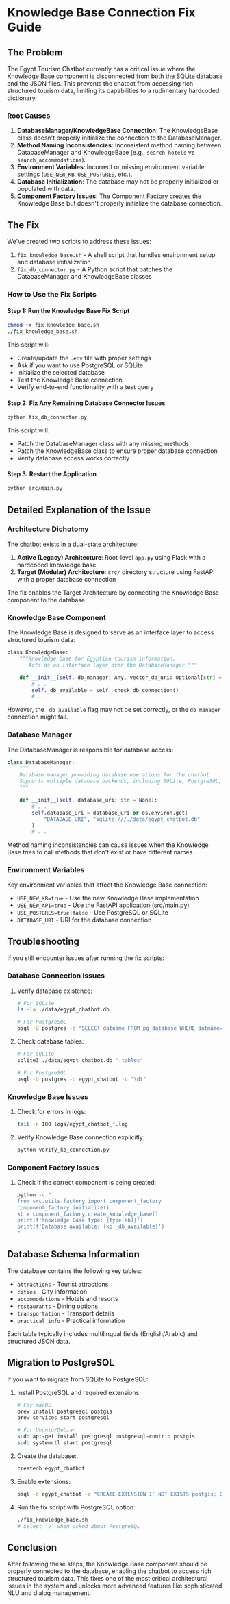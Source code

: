 # Knowledge Base Connection Fix Guide

## The Problem

The Egypt Tourism Chatbot currently has a critical issue where the Knowledge Base component is disconnected from both the SQLite database and the JSON files. This prevents the chatbot from accessing rich structured tourism data, limiting its capabilities to a rudimentary hardcoded dictionary.

### Root Causes

1. **DatabaseManager/KnowledgeBase Connection**: The KnowledgeBase class doesn't properly initialize the connection to the DatabaseManager.
2. **Method Naming Inconsistencies**: Inconsistent method naming between DatabaseManager and KnowledgeBase (e.g., `search_hotels` vs `search_accommodations`).
3. **Environment Variables**: Incorrect or missing environment variable settings (`USE_NEW_KB`, `USE_POSTGRES`, etc.).
4. **Database Initialization**: The database may not be properly initialized or populated with data.
5. **Component Factory Issues**: The Component Factory creates the Knowledge Base but doesn't properly initialize the database connection.

## The Fix

We've created two scripts to address these issues:

1. `fix_knowledge_base.sh` - A shell script that handles environment setup and database initialization
2. `fix_db_connector.py` - A Python script that patches the DatabaseManager and KnowledgeBase classes

### How to Use the Fix Scripts

#### Step 1: Run the Knowledge Base Fix Script

```bash
chmod +x fix_knowledge_base.sh
./fix_knowledge_base.sh
```

This script will:

- Create/update the `.env` file with proper settings
- Ask if you want to use PostgreSQL or SQLite
- Initialize the selected database
- Test the Knowledge Base connection
- Verify end-to-end functionality with a test query

#### Step 2: Fix Any Remaining Database Connector Issues

```bash
python fix_db_connector.py
```

This script will:

- Patch the DatabaseManager class with any missing methods
- Patch the KnowledgeBase class to ensure proper database connection
- Verify database access works correctly

#### Step 3: Restart the Application

```bash
python src/main.py
```

## Detailed Explanation of the Issue

### Architecture Dichotomy

The chatbot exists in a dual-state architecture:

1. **Active (Legacy) Architecture**: Root-level `app.py` using Flask with a hardcoded knowledge base
2. **Target (Modular) Architecture**: `src/` directory structure using FastAPI with a proper database connection

The fix enables the Target Architecture by connecting the Knowledge Base component to the database.

### Knowledge Base Component

The Knowledge Base is designed to serve as an interface layer to access structured tourism data:

```python
class KnowledgeBase:
    """Knowledge base for Egyptian tourism information.
       Acts as an interface layer over the DatabaseManager."""

    def __init__(self, db_manager: Any, vector_db_uri: Optional[str] = None, content_path: Optional[str] = None):
        # ...
        self._db_available = self._check_db_connection()
        # ...
```

However, the `_db_available` flag may not be set correctly, or the `db_manager` connection might fail.

### Database Manager

The DatabaseManager is responsible for database access:

```python
class DatabaseManager:
    """
    Database manager providing database operations for the chatbot.
    Supports multiple database backends, including SQLite, PostgreSQL, and Redis.
    """

    def __init__(self, database_uri: str = None):
        # ...
        self.database_uri = database_uri or os.environ.get(
            "DATABASE_URI", "sqlite:///./data/egypt_chatbot.db"
        )
        # ...
```

Method naming inconsistencies can cause issues when the Knowledge Base tries to call methods that don't exist or have different names.

### Environment Variables

Key environment variables that affect the Knowledge Base connection:

- `USE_NEW_KB=true` - Use the new Knowledge Base implementation
- `USE_NEW_API=true` - Use the FastAPI application (src/main.py)
- `USE_POSTGRES=true|false` - Use PostgreSQL or SQLite
- `DATABASE_URI` - URI for the database connection

## Troubleshooting

If you still encounter issues after running the fix scripts:

### Database Connection Issues

1. Verify database existence:

   ```bash
   # For SQLite
   ls -la ./data/egypt_chatbot.db

   # For PostgreSQL
   psql -U postgres -c "SELECT datname FROM pg_database WHERE datname='egypt_chatbot'"
   ```

2. Check database tables:

   ```bash
   # For SQLite
   sqlite3 ./data/egypt_chatbot.db ".tables"

   # For PostgreSQL
   psql -U postgres -d egypt_chatbot -c "\dt"
   ```

### Knowledge Base Issues

1. Check for errors in logs:

   ```bash
   tail -n 100 logs/egypt_chatbot_*.log
   ```

2. Verify Knowledge Base connection explicitly:
   ```bash
   python verify_kb_connection.py
   ```

### Component Factory Issues

1. Check if the correct component is being created:
   ```bash
   python -c "
   from src.utils.factory import component_factory
   component_factory.initialize()
   kb = component_factory.create_knowledge_base()
   print(f'Knowledge Base type: {type(kb)}')
   print(f'Database available: {kb._db_available}')
   "
   ```

## Database Schema Information

The database contains the following key tables:

- `attractions` - Tourist attractions
- `cities` - City information
- `accommodations` - Hotels and resorts
- `restaurants` - Dining options
- `transportation` - Transport details
- `practical_info` - Practical information

Each table typically includes multilingual fields (English/Arabic) and structured JSON data.

## Migration to PostgreSQL

If you want to migrate from SQLite to PostgreSQL:

1. Install PostgreSQL and required extensions:

   ```bash
   # For macOS
   brew install postgresql postgis
   brew services start postgresql

   # For Ubuntu/Debian
   sudo apt-get install postgresql postgresql-contrib postgis
   sudo systemctl start postgresql
   ```

2. Create the database:

   ```bash
   createdb egypt_chatbot
   ```

3. Enable extensions:

   ```bash
   psql -d egypt_chatbot -c "CREATE EXTENSION IF NOT EXISTS postgis; CREATE EXTENSION IF NOT EXISTS vector;"
   ```

4. Run the fix script with PostgreSQL option:
   ```bash
   ./fix_knowledge_base.sh
   # Select 'y' when asked about PostgreSQL
   ```

## Conclusion

After following these steps, the Knowledge Base component should be properly connected to the database, enabling the chatbot to access rich structured tourism data. This fixes one of the most critical architectural issues in the system and unlocks more advanced features like sophisticated NLU and dialog management.
